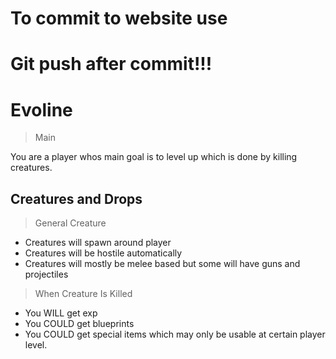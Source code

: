 # To commit to website use
# Git push after commit!!!

# Evoline

> Main

You are a player whos main goal is to level up which is done by killing creatures.

## Creatures and Drops
> General Creature
  - Creatures will spawn around player
  - Creatures will be hostile automatically
  - Creatures will mostly be melee based but some will have guns and projectiles

  > When Creature Is Killed

  - You WILL get exp
  - You COULD get blueprints
  - You COULD get special items
  which may only be usable at certain player level.
  
  
